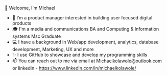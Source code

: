  👋 Welcome, I’m Michael 
- 👀 I’m a product manager interested in building user focused digital products
- 🎓 I'm a media and communications BA and Computing & Information systems Msc Graduate
- 💻  I have a background in Web/app development, analytics, database development, Marketing, UX and more
- ✨ I use GitHub to showcase and develop my programming skills
- 📫 You can reach out to me via email at Michaelkolawole@outlook.com or linkedin - https://www.linkedin.com/in/michaelkolawole/

